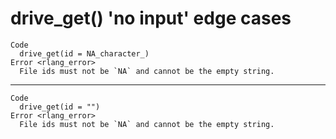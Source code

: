 # drive_get() 'no input' edge cases

    Code
      drive_get(id = NA_character_)
    Error <rlang_error>
      File ids must not be `NA` and cannot be the empty string.

---

    Code
      drive_get(id = "")
    Error <rlang_error>
      File ids must not be `NA` and cannot be the empty string.

